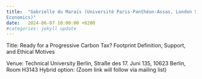 ```yaml
---
title:  "Gabrielle du Marais (Université Paris-Panthéon-Assas, London School of
Economics)"
date:   2024-06-07 10:00:00 +0200
#categories: jekyll update
---
```

Title: Ready for a Progressive Carbon Tax? Footprint Definition,
Support, and Ethical Motives

Venue: Technical University Berlin,
Straße des 17. Juni 135, 10623 Berlin,
Room H3143
Hybrid option:
(Zoom link will follow via mailing list)

